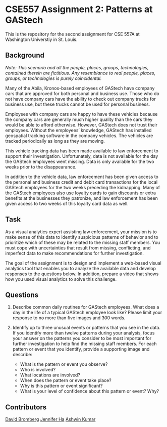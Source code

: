 # CSE557 Assignment 2: Patterns at GAStech

This is the repository for the second assignment for CSE 557A at Washington Universtiy in St. Louis. 

## Background 

*Note: This scenario and all the people, places, groups, technologies, contained therein are fictitious. Any resemblance to real people, places, groups, or technologies is purely coincidental.*

Many of the Abila, Kronos-based employees of GAStech have company cars that are approved for both personal and business use. Those who do not have company cars have the ability to check out company trucks for business use, but these trucks cannot be used for personal business.

Employees with company cars are happy to have these vehicles because the company cars are generally much higher quality than the cars they would be able to afford otherwise. However, GAStech does not trust their employees. Without the employees’ knowledge, GAStech has installed geospatial tracking software in the company vehicles. The vehicles are tracked periodically as long as they are moving.

This vehicle tracking data has been made available to law enforcement to support their investigation. Unfortunately, data is not available for the day the GAStech employees went missing. Data is only available for the two weeks prior to the disappearance.

In addition to the vehicle data, law enforcement has been given access to the personal and business credit and debit card transactions for the local GAStech employees for the two weeks preceding the kidnapping. Many of the GAStech employees also use loyalty cards to gain discounts or extra benefits at the businesses they patronize, and law enforcement has been given access to two weeks of this loyalty card data as well.

## Task

As a visual analytics expert assisting law enforcement, your mission is to make sense of this data to identify suspicious patterns of behavior and to prioritize which of these may be related to the missing staff members. You must cope with uncertainties that result from missing, conflicting, and imperfect data to make recommendations for further investigation.

The goal of the assignment is to design and implement a web-based visual analytics tool that enables you to analyze the available data and develop responses to the questions below. In addition, prepare a video that shows how you used visual analytics to solve this challenge.

## Questions
1. Describe common daily routines for GAStech employees. What does a day in the life of a typical GAStech employee look like? Please limit your response to no more than five images and 300 words.

2. Identify up to three unusual events or patterns that you see in the data. If you identify more than twelve patterns during your analysis, focus your answer on the patterns you consider to be most important for further investigation to help find the missing staff members. For each pattern or event that you identify, provide a supporting image and describe:
    * What is the pattern or event you observe?
    * Who is involved?
    * What locations are involved?
    * When does the pattern or event take place?
    * Why is this pattern or event significant?
    * What is your level of confidence about this pattern or event? Why?

## Contributors 
[David Bromberg](https://github.com/puttyplayer)
[Jennifer Ha](https://github.com/sunwooha)
[Ashwin Kumar](https://github.com/ashwinkwashu)